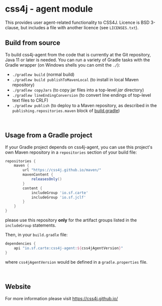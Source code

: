 # css4j - agent module

This provides user agent-related functionality to CSS4J. Licence is BSD 3-clause, but includes a file with another licence
(see `LICENSES.txt`).

## Build from source
To build css4j-agent from the code that is currently at the Git repository, Java 11 or later is needed.
You can run a variety of Gradle tasks with the Gradle wrapper (on Windows shells you can omit the `./`):

- `./gradlew build` (normal build)
- `./gradlew build publishToMavenLocal` (to install in local Maven repository)
- `./gradlew copyJars` (to copy jar files into a top-level _jar_ directory)
- `./gradlew lineEndingConversion` (to convert line endings of top-level text files to CRLF)
- `./gradlew publish` (to deploy to a Maven repository, as described in the `publishing.repositories.maven` block of
[build.gradle](https://github.com/css4j/css4j/blob/master/build.gradle))

<br/>

## Usage from a Gradle project
If your Gradle project depends on css4j-agent, you can use this project's own Maven repository in a `repositories` section of
your build file:
```groovy
repositories {
    maven {
        url "https://css4j.github.io/maven/"
        mavenContent {
            releasesOnly()
        }
        content {
            includeGroup 'io.sf.carte'
            includeGroup 'io.sf.jclf'
        }
    }
}
```
please use this repository **only** for the artifact groups listed in the `includeGroup` statements.

Then, in your `build.gradle` file:
```groovy
dependencies {
    api "io.sf.carte:css4j-agent:${css4jAgentVersion}"
}
```
where `css4jAgentVersion` would be defined in a `gradle.properties` file.

<br/>

## Website
For more information please visit https://css4j.github.io/
